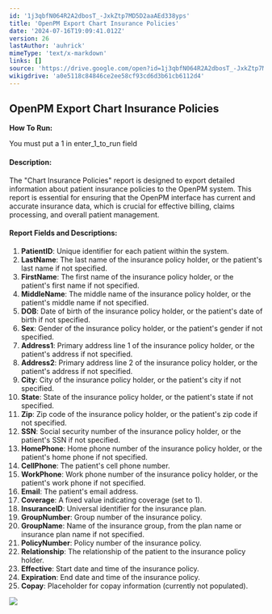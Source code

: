 ```yaml
---
id: '1j3qbfN064R2A2dbosT_-JxkZtp7MD5D2aaAEd338yps'
title: 'OpenPM Export Chart Insurance Policies'
date: '2024-07-16T19:09:41.012Z'
version: 26
lastAuthor: 'auhrick'
mimeType: 'text/x-markdown'
links: []
source: 'https://drive.google.com/open?id=1j3qbfN064R2A2dbosT_-JxkZtp7MD5D2aaAEd338yps'
wikigdrive: 'a0e5118c84846ce2ee58cf93cd6d3b61cb6112d4'
---
```

## OpenPM Export Chart Insurance Policies

**How To Run:**

You must put a 1 in enter_1_to_run field

#### Description:

The "Chart Insurance Policies" report is designed to export detailed information about patient insurance policies to the OpenPM system. This report is essential for ensuring that the OpenPM interface has current and accurate insurance data, which is crucial for effective billing, claims processing, and overall patient management.

#### Report Fields and Descriptions:

1. <strong>PatientID</strong>: Unique identifier for each patient within the system.
2. <strong>LastName</strong>: The last name of the insurance policy holder, or the patient's last name if not specified.
3. <strong>FirstName</strong>: The first name of the insurance policy holder, or the patient's first name if not specified.
4. <strong>MiddleName</strong>: The middle name of the insurance policy holder, or the patient's middle name if not specified.
5. <strong>DOB</strong>: Date of birth of the insurance policy holder, or the patient's date of birth if not specified.
6. <strong>Sex</strong>: Gender of the insurance policy holder, or the patient's gender if not specified.
7. <strong>Address1</strong>: Primary address line 1 of the insurance policy holder, or the patient's address if not specified.
8. <strong>Address2</strong>: Primary address line 2 of the insurance policy holder, or the patient's address if not specified.
9. <strong>City</strong>: City of the insurance policy holder, or the patient's city if not specified.
10. <strong>State</strong>: State of the insurance policy holder, or the patient's state if not specified.
11. <strong>Zip</strong>: Zip code of the insurance policy holder, or the patient's zip code if not specified.
12. <strong>SSN</strong>: Social security number of the insurance policy holder, or the patient's SSN if not specified.
13. <strong>HomePhone</strong>: Home phone number of the insurance policy holder, or the patient's home phone if not specified.
14. <strong>CellPhone</strong>: The patient's cell phone number.
15. <strong>WorkPhone</strong>: Work phone number of the insurance policy holder, or the patient's work phone if not specified.
16. <strong>Email</strong>: The patient's email address.
17. <strong>Coverage</strong>: A fixed value indicating coverage (set to 1).
18. <strong>InsuranceID</strong>: Universal identifier for the insurance plan.
19. <strong>GroupNumber</strong>: Group number of the insurance policy.
20. <strong>GroupName</strong>: Name of the insurance group, from the plan name or insurance plan name if not specified.
21. <strong>PolicyNumber</strong>: Policy number of the insurance policy.
22. <strong>Relationship</strong>: The relationship of the patient to the insurance policy holder.
23. <strong>Effective</strong>: Start date and time of the insurance policy.
24. <strong>Expiration</strong>: End date and time of the insurance policy.
25. <strong>Copay</strong>: Placeholder for copay information (currently not populated).

![](../openpm-export-chart-insurance-policies.assets/c4d83c8d5f95696437cad27a1fae3fa9.png)
